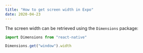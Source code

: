 ```yaml
---
title: "How to get screen width in Expo"
date: 2020-04-23
---
```

The screen width can be retrieved using the `Dimensions` package:

```javascript
import Dimensions from "react-native"

Dimensions.get("window").width
```
